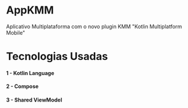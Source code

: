 # AppKMM
Aplicativo Multiplataforma com o novo plugin KMM "Kotlin Multiplatform Mobile"

# Tecnologias Usadas

#### 1 - Kotlin Language
#### 2 - Compose
#### 3 - Shared ViewModel

